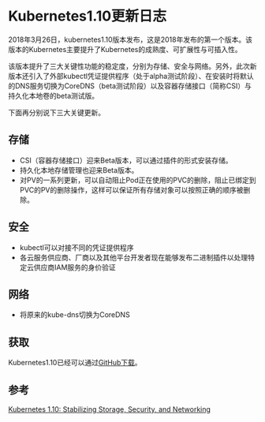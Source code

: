 # Kubernetes1.10更新日志

2018年3月26日，kubernetes1.10版本发布，这是2018年发布的第一个版本。该版本的Kubernetes主要提升了Kubernetes的成熟度、可扩展性与可插入性。

该版本提升了三大关键性功能的稳定度，分别为存储、安全与网络。另外，此次新版本还引入了外部kubectl凭证提供程序（处于alpha测试阶段）、在安装时将默认的DNS服务切换为CoreDNS（beta测试阶段）以及容器存储接口（简称CSI）与持久化本地卷的beta测试版。

下面再分别说下三大关键更新。

## 存储

- CSI（容器存储接口）迎来Beta版本，可以通过插件的形式安装存储。
- 持久化本地存储管理也迎来Beta版本。
- 对PV的一系列更新，可以自动阻止Pod正在使用的PVC的删除，阻止已绑定到PVC的PV的删除操作，这样可以保证所有存储对象可以按照正确的顺序被删除。

## 安全

- kubectl可以对接不同的凭证提供程序
- 各云服务供应商、厂商以及其他平台开发者现在能够发布二进制插件以处理特定云供应商IAM服务的身价验证

## 网络

- 将原来的kube-dns切换为CoreDNS

## 获取

Kubernetes1.10已经可以通过[GitHub下载](https://github.com/kubernetes/kubernetes/releases/tag/v1.10.0)。

## 参考

[Kubernetes 1.10: Stabilizing Storage, Security, and Networking](http://blog.kubernetes.io/2018/03/kubernetes-1.10-stabilizing-storage-security-networking.html)
